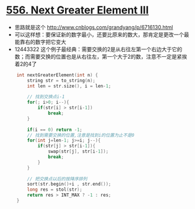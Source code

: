 # [556. Next Greater Element III](https://leetcode.com/problems/next-greater-element-iii/description/)
* 思路就是这个 http://www.cnblogs.com/grandyang/p/6716130.html
* 可以这样想：要保证新的数字最小，还要比原来的数大，那肯定是更改一个最能靠右的数字把它变大
* 12443322 这个例子最经典：需要交换的2是从右往左第一个右边大于它的数；而需要交换的位置也是从右往左，第一个大于2的数，注意不一定是紧挨着2的4了

```c++
    int nextGreaterElement(int n) {
        string str = to_string(n);
        int len = str.size(), i = len-1;
        
        // 找到交换点i-1
        for(; i>0; i--){
            if(str[i] > str[i-1])
                break;
        }
        
        if(i == 0) return -1;
        // 找到需要交换的位置,注意是找到i的位置为止不是0
        for(int j=len-1; j>=i; j--){
            if(str[j] > str[i-1]){
                swap(str[j], str[i-1]);
                break;
            }
        }
        
        // 把交换点以后的按降序排列
        sort(str.begin()+i , str.end());
        long res = stol(str);
        return res > INT_MAX ? -1 : res;
    }

```
